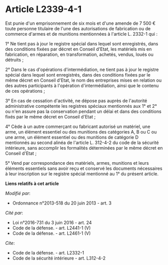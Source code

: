 # Article L2339-4-1

Est punie d'un emprisonnement de six mois et d'une amende de 7 500 € toute personne titulaire de l'une des autorisations de
fabrication ou de commerce d'armes et de munitions mentionnées à l'article L. 2332-1 qui : 

1° Ne tient pas à jour le registre spécial dans lequel sont enregistrés, dans des conditions fixées par décret en Conseil
d'Etat, les matériels mis en fabrication, en réparation, en transformation, achetés, vendus, loués ou détruits ; 

2° Dans le cas d'opérations d'intermédiation, ne tient pas à jour le registre spécial dans lequel sont enregistrés, dans des
conditions fixées par le même décret en Conseil d'Etat, le nom des entreprises mises en relation ou des autres participants à
l'opération d'intermédiation, ainsi que le contenu de ces opérations ; 

3° En cas de cessation d'activité, ne dépose pas auprès de l'autorité administrative compétente les registres spéciaux
mentionnés aux 1° et 2° ou n'en assure pas la conservation pendant un délai et dans des conditions fixés par le même décret
en Conseil d'Etat ; 

4° Cède à un autre commerçant ou fabricant autorisé un matériel, une arme, un élément essentiel ou des munitions des
catégories A, B ou C ou une arme, un élément essentiel ou des munitions de catégorie D mentionnés au second alinéa de
l'article L. 312-4-2 du code de la sécurité intérieure, sans accomplir les formalités déterminées par le même décret en
Conseil d'Etat ; 

5° Vend par correspondance des matériels, armes, munitions et leurs éléments essentiels sans avoir reçu et conservé les
documents nécessaires à leur inscription sur le registre spécial mentionné au 1° du présent article.

**Liens relatifs à cet article**

_Modifié par_:

  - Ordonnance n°2013-518 du 20 juin 2013 - art. 3

_Cité par_:

  - Loi n°2016-731 du 3 juin 2016 - art. 24
  - Code de la défense. - art. L2441-1 (V)
  - Code de la défense. - art. L2461-1 (V)

_Cite_:

  - Code de la défense. - art. L2332-1
  - Code de la sécurité intérieure - art. L312-4-2
